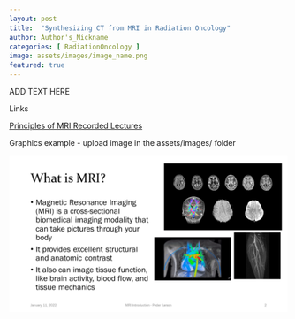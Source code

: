 ```yaml
---
layout: post
title:  "Synthesizing CT from MRI in Radiation Oncology"
author: Author's_Nickname
categories: [ RadiationOncology ]
image: assets/images/image_name.png
featured: true
---
```


ADD TEXT HERE

Links

[Principles of MRI Recorded Lectures](https://www.youtube.com/playlist?list=PLjBt5Iq93BT9eXMsgevVTXKVv4BgVLB1X)

Graphics example - upload image in the assets/images/ folder

![MRI Introduction Slide](../assets/images/MRI-Introduction.png)
